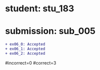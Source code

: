 # student: stu_183
# submission: sub_005

```diff
+ ex06_0: Accepted
+ ex06_1: Accepted
+ ex06_2: Accepted
```
#incorrect=0
#correct=3
